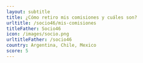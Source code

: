 ```yaml
---
layout: subtitle
title: ¿Cómo retiro mis comisiones y cuáles son?
urltitle: /socio46/mis-comisiones
titleFather: Socio46
icon: /images/socio.png
urltitleFather: /socio46
country: Argentina, Chile, Mexico
score: 5
---
```

